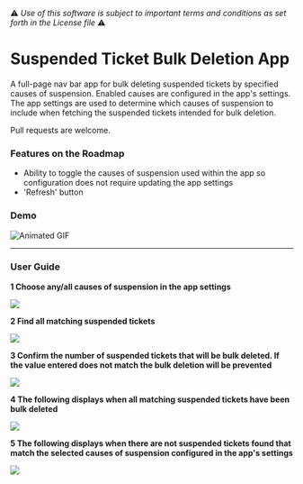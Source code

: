 :warning: *Use of this software is subject to important terms and conditions as set forth in the License file* :warning:

# Suspended Ticket Bulk Deletion App
A full-page nav bar app for bulk deleting suspended tickets by specified causes of suspension. Enabled causes are configured in the app's settings. The app settings are used to determine which causes of suspension to include when fetching the suspended tickets intended for bulk deletion.

Pull requests are welcome.

### Features on the Roadmap
* Ability to toggle the causes of suspension used within the app so configuration does not require updating the app settings
* 'Refresh' button

### Demo
![Animated GIF](http://g.recordit.co/1GGkCPjdpA.gif)

---

### User Guide
**1 Choose any/all causes of suspension in the app settings**

![](http://i.imgur.com/V5W2VSb.png)

**2 Find all matching suspended tickets**

![](http://i.imgur.com/SotIjDe.png)

**3 Confirm the number of suspended tickets that will be bulk deleted. If the value entered does not match the bulk deletion will be prevented**

![](http://i.imgur.com/yoYRN12.png)

**4 The following displays when all matching suspended tickets have been bulk deleted**

![](http://i.imgur.com/XhExeMd.png)

**5 The following displays when there are not suspended tickets found that match the selected causes of suspension configured in the app's settings**

![](http://i.imgur.com/lduoVug.png)
